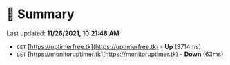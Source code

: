 # 📖 Summary
Last updated: **11/26/2021, 10:21:48 AM**

- `GET` [https://uptimerfree.tk](https://uptimerfree.tk) - **Up** (3714ms)
- `GET` [https://monitoruptimer.tk](https://monitoruptimer.tk) - **Down** (63ms)
